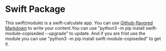 # Swift Package

This swift(module) is a swift-calculate app. You can use
[Github-flavored Markdown](https://guides.github.com/features/mastering-markdown/)
to write your content.You can use "python3 -m pip install swift-module-copiseded --upgrade" to update.
And if you are frist use the module you can use "python3 -m pip install swift-module-copiseded" to get it.
